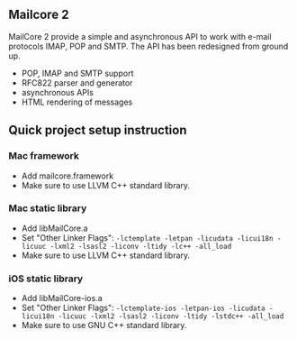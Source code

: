 ## Mailcore 2

MailCore 2 provide a simple and asynchronous API to work with e-mail protocols IMAP, POP and SMTP.
The API has been redesigned from ground up.

- POP, IMAP and SMTP support
- RFC822 parser and generator
- asynchronous APIs
- HTML rendering of messages

## Quick project setup instruction

### Mac framework

- Add mailcore.framework
- Make sure to use LLVM C++ standard library.

### Mac static library

- Add libMailCore.a
- Set "Other Linker Flags": `-lctemplate -letpan -licudata -licui18n -licuuc -lxml2 -lsasl2 -liconv -ltidy -lc++ -all_load`
- Make sure to use LLVM C++ standard library.

### iOS static library

- Add libMailCore-ios.a
- Set "Other Linker Flags": `-lctemplate-ios -letpan-ios -licudata -licui18n -licuuc -lxml2 -lsasl2 -liconv -ltidy -lstdc++ -all_load`
- Make sure to use GNU C++ standard library.
